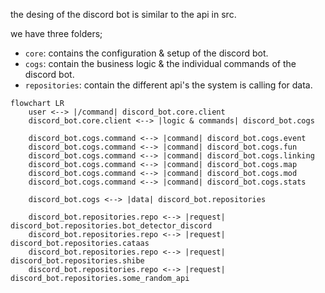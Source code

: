 the desing of the discord bot is similar to the api in src.

we have three folders;
- `core`: contains the configuration & setup of the discord bot.
- `cogs`: contain the business logic & the individual commands of the discord bot.
- `repositories`: contain the different api's the system is calling for data.

```mermaid
flowchart LR
    user <--> |/command| discord_bot.core.client
    discord_bot.core.client <--> |logic & commands| discord_bot.cogs

    discord_bot.cogs.command <--> |command| discord_bot.cogs.event
    discord_bot.cogs.command <--> |command| discord_bot.cogs.fun
    discord_bot.cogs.command <--> |command| discord_bot.cogs.linking
    discord_bot.cogs.command <--> |command| discord_bot.cogs.map
    discord_bot.cogs.command <--> |command| discord_bot.cogs.mod
    discord_bot.cogs.command <--> |command| discord_bot.cogs.stats

    discord_bot.cogs <--> |data| discord_bot.repositories

    discord_bot.repositories.repo <--> |request| discord_bot.repositories.bot_detector_discord
    discord_bot.repositories.repo <--> |request| discord_bot.repositories.cataas
    discord_bot.repositories.repo <--> |request| discord_bot.repositories.shibe
    discord_bot.repositories.repo <--> |request| discord_bot.repositories.some_random_api
```
